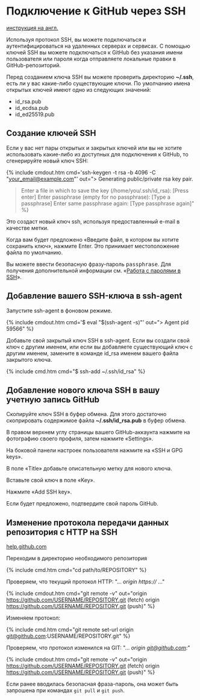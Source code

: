 # Подключение к GitHub через SSH

[инструкция на англ.](https://help.github.com/en/github/authenticating-to-github/connecting-to-github-with-ssh)

Используя протокол SSH, вы можете подключаться и аутентифицироваться на удаленных серверах и сервисах. С помощью ключей SSH вы можете подключаться к GitHub без указания имени пользователя или пароля когда отправляете локальные правки в GitHub-репозиторий.

Перед созданием ключа SSH вы можете проверить директорию **~/.ssh**, есть ли у вас какие-либо существующие ключи. По умолчанию имена открытых ключей имеют одно из следующих значений:

- id_rsa.pub
- id_ecdsa.pub
- id_ed25519.pub

## Создание ключей SSH

Если у вас нет пары открытых и закрытых ключей или вы не хотите использовать какие-либо из доступных для подключения к GitHub, то сгенерируйте новый ключ SSH:

{% include cmdout.htm cmd='ssh-keygen -t rsa -b 4096 -C "your_email@example.com"' out="> Generating public/private rsa key pair.
> Enter a file in which to save the key (/home/you/.ssh/id_rsa): [Press enter]
> Enter passphrase (empty for no passphrase): [Type a passphrase]
> Enter same passphrase again: [Type passphrase again]" %} 

Это создаст новый ключ ssh, используя предоставленный e-mail в качестве метки.

Когда вам будет предложено «Введите файл, в котором вы хотите сохранить ключ», нажмите Enter. Это принимает местоположение файла по умолчанию.

Вы можете ввести безопасную фразу-пароль <samp>passphrase</samp>. Для получения дополнительной информации см. «[Работа с паролями в SSH](https://help.github.com/en/articles/working-with-ssh-key-passphrases)».

## Добавление вашего SSH-ключа в ssh-agent

Запустите ssh-agent в фоновом режиме.

{% include cmdout.htm cmd='$ eval "$(ssh-agent -s)"' out="> Agent pid 59566" %} 

Добавьте свой закрытый ключ SSH в ssh-agent. Если вы создали свой ключ с другим именем, или если вы добавляете существующий ключ с другим именем, замените в команде id_rsa именем вашего файла закрытого ключа.

{% include cmd.htm cmd="$ ssh-add ~/.ssh/id_rsa" %} 

## Добавление нового ключа SSH в вашу учетную запись GitHub

Скопируйте ключ SSH в буфер обмена. Для этого достаточно скоприровать содержимое файла **~/.ssh/id_rsa.pub** в буфер обмена.

В правом верхнем углу страницы вашего GitHub-аккаунта нажмите на фотографию своего профиля, затем нажмите «Settings».

На боковой панели настроек пользователя нажмите на «SSH и GPG keys». 

В поле «Title» добавьте описательную метку для нового ключа.

Вставьте свой ключ в поле «Key».

Нажмите «Add SSH key». 

Если будет предложено, подтвердите свой пароль GitHub. 

## Изменение протокола передачи данных репозитория с HTTP на SSH

[help.github.com](https://help.github.com/en/github/using-git/changing-a-remotes-url#switching-remote-urls-from-https-to-ssh)

Переходим в директорию необходимого репозитория

{% include cmd.htm cmd="cd path/to/REPOSITORY" %}

Проверяем, что текущий протокол HTTP: "... _origin  https://_ ..."

{% include cmdout.htm cmd="git remote -v"
out="origin  https://github.com/USERNAME/REPOSITORY.git (fetch)
origin  https://github.com/USERNAME/REPOSITORY.git (push)" %}

Изменяем протокол:

{% include cmd.htm cmd="git remote set-url origin git@github.com:USERNAME/REPOSITORY.git" %}

Проверяем, что протокол изменился на GIT: "... _origin  git@github.com:_"

{% include cmdout.htm cmd="git remote -v"
out="origin  https://github.com/USERNAME/REPOSITORY.git (fetch)
origin  https://github.com/USERNAME/REPOSITORY.git (push)" %}

Если ранее вводилась безопасная фраза-пароль, она может быть запрошена при командах `git pull` и `git push`.
